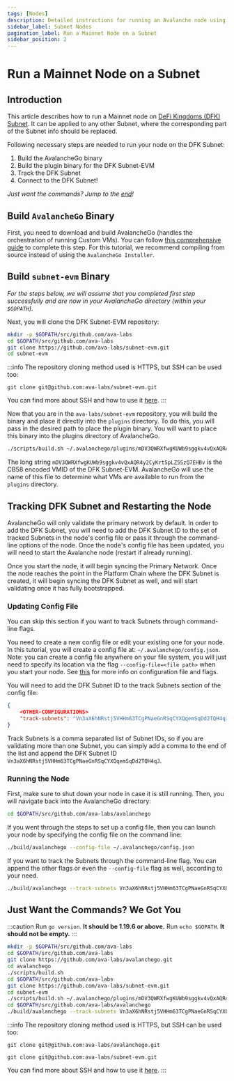 ```yaml
---
tags: [Nodes]
description: Detailed instructions for running an Avalanche node using the install script.
sidebar_label: Subnet Nodes
pagination_label: Run a Mainnet Node on a Subnet
sidebar_position: 2
---
```

# Run a Mainnet Node on a Subnet

## Introduction

This article describes how to run a Mainnet node on [DeFi Kingdoms (DFK)
Subnet](https://subnets.avax.network/defi-kingdoms). It can be applied to any
other Subnet, where the corresponding part of the Subnet info should be replaced.

Following necessary steps are needed to run your node on the DFK Subnet:

1. Build the AvalancheGo binary
2. Build the plugin binary for the DFK Subnet-EVM
3. Track the DFK Subnet
4. Connect to the DFK Subnet!

_Just want the commands? Jump to the [end](#just-want-the-commands-we-got-you)!_

## Build `AvalancheGo` Binary

First, you need to download and build AvalancheGo (handles the orchestration of running Custom VMs).
You can follow [this comprehensive guide](/nodes/run/node-manually.md) to complete
this step. For this tutorial, we recommend compiling from source instead of using the `AvalancheGo Installer`.

## Build `subnet-evm` Binary

_For the steps below, we will assume that you completed first step successfully and are now in your
AvalancheGo directory (within your `$GOPATH`)._

Next, you will clone the DFK Subnet-EVM repository:

```bash
mkdir -p $GOPATH/src/github.com/ava-labs
cd $GOPATH/src/github.com/ava-labs
git clone https://github.com/ava-labs/subnet-evm.git
cd subnet-evm
```

:::info
The repository cloning method used is HTTPS, but SSH can be used too:

`git clone git@github.com:ava-labs/subnet-evm.git`

You can find more about SSH and how to use it 
[here](https://docs.github.com/en/authentication/connecting-to-github-with-ssh/about-ssh). 
:::

Now that you are in the `ava-labs/subnet-evm` repository, you will build the binary and place it
directly into the `plugins` directory. To do this, you will pass in the desired
path to place the plugin binary. You will want to place this binary into the plugins directory of
AvalancheGo.

```bash
./scripts/build.sh ~/.avalanchego/plugins/mDV3QWRXfwgKUWb9sggkv4vQxAQR4y2CyKrt5pLZ5SzQ7EHBv
```

The long string `mDV3QWRXfwgKUWb9sggkv4vQxAQR4y2CyKrt5pLZ5SzQ7EHBv` is the CB58 encoded VMID of the
DFK Subnet-EVM. AvalancheGo will use the name of this file to determine what VMs are available to
run from the `plugins` directory.

## Tracking DFK Subnet and Restarting the Node

AvalancheGo will only validate the primary network by default. In order to add the DFK Subnet, you
will need to add the DFK Subnet ID to the set of tracked Subnets in the node's config file or
pass it through the command-line options of the node. Once the node's config file has been updated,
you will need to start the Avalanche node (restart if already running).

Once you start the node, it will begin syncing the Primary Network. Once the node reaches the point
in the Platform Chain where the DFK Subnet is created, it will begin syncing the DFK Subnet as well,
and will start validating once it has fully bootstrapped.

### Updating Config File

You can skip this section if you want to track Subnets through command-line flags.

You need to create a new config file or edit your existing one for your node. In this tutorial, you
will create a config file at: `~/.avalanchego/config.json`. Note: you can create a config file
anywhere on your file system, you will just need to specify its location via the flag
`--config-file=<file path>` when you start your node. See
[this](/nodes/configure/avalanchego-config-flags.md#config-file) for more info on configuration
file and flags.

You will need to add the DFK Subnet ID to the track Subnets section of the config file:

```json
{
    <OTHER-CONFIGURATIONS>
    "track-subnets": "Vn3aX6hNRstj5VHHm63TCgPNaeGnRSqCYXQqemSqDd2TQH4qJ"
}
```

Track Subnets is a comma separated list of Subnet IDs, so if you are validating more than one
Subnet, you can simply add a comma to the end of the list and append the DFK Subnet ID
`Vn3aX6hNRstj5VHHm63TCgPNaeGnRSqCYXQqemSqDd2TQH4qJ`.

### Running the Node

First, make sure to shut down your node in case it is still running. Then, you will navigate back
into the AvalancheGo directory:

```bash
cd $GOPATH/src/github.com/ava-labs/avalanchego
```

If you went through the steps to set up a config file, then you can launch your node by specifying
the config file on the command line:

```bash
./build/avalanchego --config-file ~/.avalanchego/config.json
```

If you want to track the Subnets through the command-line flag. You can append the other
flags or even the `--config-file` flag as well, according to your need.

```bash
./build/avalanchego --track-subnets Vn3aX6hNRstj5VHHm63TCgPNaeGnRSqCYXQqemSqDd2TQH4qJ
```

## Just Want the Commands? We Got You

:::caution
Run `go version`. **It should be 1.19.6 or above.** Run `echo $GOPATH`. **It should not be empty.**
:::

```bash
mkdir -p $GOPATH/src/github.com/ava-labs
cd $GOPATH/src/github.com/ava-labs
git clone https://github.com/ava-labs/avalanchego.git
cd avalanchego
./scripts/build.sh
cd $GOPATH/src/github.com/ava-labs
git clone https://github.com/ava-labs/subnet-evm.git
cd subnet-evm
./scripts/build.sh ~/.avalanchego/plugins/mDV3QWRXfwgKUWb9sggkv4vQxAQR4y2CyKrt5pLZ5SzQ7EHBv
cd $GOPATH/src/github.com/ava-labs/avalanchego
./build/avalanchego --track-subnets Vn3aX6hNRstj5VHHm63TCgPNaeGnRSqCYXQqemSqDd2TQH4qJ
```

:::info
The repository cloning method used is HTTPS, but SSH can be used too:

`git clone git@github.com:ava-labs/avalanchego.git`

`git clone git@github.com:ava-labs/subnet-evm.git`

You can find more about SSH and how to use it 
[here](https://docs.github.com/en/authentication/connecting-to-github-with-ssh/about-ssh). 
:::
